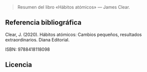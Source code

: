 > Resumen del libro «Hábitos atómicos» — James Clear.

## Referencia bibliográfica

Clear, J. (2020). Hábitos atómicos: Cambios pequeños, resultados extraordinarios. Diana Editorial.

ISBN: 9788418118098

## Licencia
